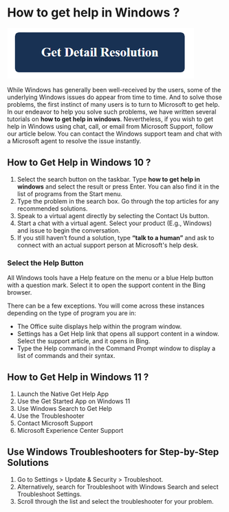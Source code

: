 # How to get help in Windows ?

[![How to get help in Windows ](blue.png)](https://github.com/how-to-get-help-in-windows)

While Windows has generally been well-received by the users, some of the underlying Windows issues do appear from time to time. And to solve those problems, the first instinct of many users is to turn to Microsoft to get help. In our endeavor to help you solve such problems, we have written several tutorials on **how to get help in windows**. Nevertheless, if you wish to get help in Windows using chat, call, or email from Microsoft Support, follow our article below. You can contact the Windows support team and chat with a Microsoft agent to resolve the issue instantly.

## How to Get Help in Windows 10 ?

1. Select the search button on the taskbar. Type **how to get help in windows** and select the result or press Enter. You can also find it in the list of programs from the Start menu.
2. Type the problem in the search box. Go through the top articles for any recommended solutions.
3. Speak to a virtual agent directly by selecting the Contact Us button. 
4. Start a chat with a virtual agent. Select your product (E.g., Windows) and issue to begin the conversation.
5. If you still haven’t found a solution, type **“talk to a human”** and ask to connect with an actual support person at Microsoft's help desk.

### Select the Help Button

All Windows tools have a Help feature on the menu or a blue Help button with a question mark. Select it to open the support content in the Bing browser. 

There can be a few exceptions. You will come across these instances depending on the type of program you are in:

* The Office suite displays help within the program window. 
* Settings has a Get Help link that opens all support content in a window. Select the support article, and it opens in Bing. 
* Type the Help command in the Command Prompt window to display a list of commands and their syntax. 

## How to Get Help in Windows 11 ?

1. Launch the Native Get Help App
2. Use the Get Started App on Windows 11
3. Use Windows Search to Get Help
4. Use the Troubleshooter
5. Contact Microsoft Support
6. Microsoft Experience Center Support

## Use Windows Troubleshooters for Step-by-Step Solutions

1. Go to Settings > Update & Security > Troubleshoot.
2. Alternatively, search for Troubleshoot with Windows Search and select Troubleshoot Settings.
3. Scroll through the list and select the troubleshooter for your problem.
